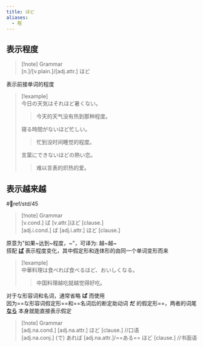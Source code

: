 ```yaml
---
title: ほど
aliases:
  - 程
---
```

## 表示程度  

> [!note] Grammar  
> [n.]/[v.plain.]/[adj.attr.] ほど  

表示前接单词的程度  

> [!example]  
> 今日の天気はそれほど暑くない。  
> > 今天的天气没有热到那种程度。  
> 
> 寝る時間がないほど忙しい。  
> > 忙到没时间睡觉的程度。  
> 
> 言葉にできないほどの熱い恋。  
> > 难以言表的炽热的爱。  

## 表示越来越  

 #📖ref/std/45  

> [!note] Grammar  
> [v.cond.] ば [v.attr.]ほど [clause.]  
> [adj.i.cond.] ば [adj.i.attr.] ほど [clause.]  

原意为"如果~达到~程度，~"，可译为: 越~越~  
搭配 [**ば**](ば.md#表示假定的顺接) 表示程度变化，其中假定形和连体形的由同一个单词变形而来  

> [!example]  
> 中華料理は食べれば食べるほど、おいしくなる。  
> > 中国料理越吃就越觉得好吃。  

对于な形容词和名词，通常省略 **ば** 而使用  
因为==な形容词假定形==和==名词后的断定助动词 **だ** 的假定形==，两者的词尾 [**なら**](../なら.md) 本身就能直接表示假定  

> [!note] Grammar  
> [adj.na.cond.]  [adj.na.attr.] ほど [clause.] //口语  
> [adj.na.conj.] (で) あれば [adj.na.attr.]/==ある== ほど [clause.] //书面语  
